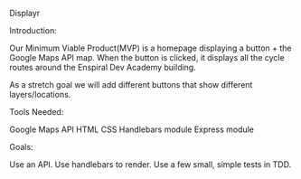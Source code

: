 Displayr

Introduction:

Our Minimum Viable Product(MVP) is a homepage displaying a button + the Google Maps API map. When the button is clicked, it displays all the cycle routes around the Enspiral Dev Academy building.

As a stretch goal we will add different buttons that show different layers/locations.

Tools Needed:

Google Maps API
HTML
CSS
Handlebars module
Express module

Goals:

Use an API.
Use handlebars to render.
Use a few small, simple tests in TDD.
